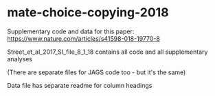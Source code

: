 # mate-choice-copying-2018
Supplementary code and data for this paper: https://www.nature.com/articles/s41598-018-19770-8

Street_et_al_2017_SI_file_8_1_18 contains all code and all supplementary analyses

(There are separate files for JAGS code too - but it's the same)

Data file has separate readme for column headings
